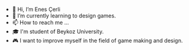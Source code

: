 - 👋 Hi, I’m Enes Çerli
- 🌱 I’m currently learning to design games.
- 📫 How to reach me ...
- 🎓 I'm student of Beykoz University.
- 🎮 I want to improve myself in the field of game making and design.
<!---
enescerli/enescerli is a ✨ special ✨ repository because its `README.md` (this file) appears on your GitHub profile.
You can click the Preview link to take a look at your changes.
--->
